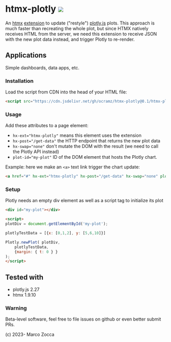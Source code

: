 # htmx-plotly [![](https://data.jsdelivr.com/v1/package/gh/ocramz/htmx-plotly/badge)](https://www.jsdelivr.com/package/gh/ocramz/htmx-plotly)


An [htmx](https://htmx.org) [extension](https://htmx.org/extensions/) to update ("restyle") [plotly.js](https://plotly.com/javascript/) plots.
This approach is much faster than recreating the whole plot, but since HTMX natively receives HTML from the server, we need this extension to receive JSON with the new plot data instead, and trigger Plotly to re-render.

## Applications

Simple dashboards, data apps, etc.

### Installation

Load the script from CDN into the head of your HTML file:

```html
<script src="https://cdn.jsdelivr.net/gh/ocramz/htmx-plotly@0.1/htmx-plotly.js" integrity="sha256-jPyGR/Ll6Vkxkef+ATkyCoqduaTA6e3r57lvOxlZmxU=" crossorigin="anonymous"></script>
```

### Usage

Add these attributes to a page element: 
* `hx-ext="htmx-plotly"` means this element uses the extension
* `hx-post="/get-data"` the HTTP endpoint that returns the new plot data
* `hx-swap="none"` don't mutate the DOM with the result (we need to call the Plotly API instead)
* `plot-id="my-plot"` ID of the DOM element that hosts the Plotly chart.

Example: here we make an `<a>` text link trigger the chart update:

```html
<a href="#" hx-ext="htmx-plotly" hx-post="/get-data" hx-swap="none" plot-id="my-plot"><h1>UPDATE</h1></a>
```

### Setup

Plotly needs an empty div element as well as a script tag to initialize its plot

```html
<div id="my-plot"></div>
```

```html
<script>
plotDiv = document.getElementById('my-plot');

plotlyTestData = [{x: [0,1,2], y: [5,6,10]}]

Plotly.newPlot( plotDiv, 
    plotlyTestData, 
    {margin: { t: 0 } } 
);
</script>
```


## Tested with

* plotly.js 2.27
* htmx 1.9.10


### Warning

Beta-level software, feel free to file issues on github or even better submit PRs.


(c) 2023- Marco Zocca 
